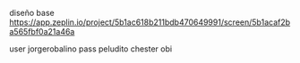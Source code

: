 diseño base https://app.zeplin.io/project/5b1ac618b211bdb470649991/screen/5b1acaf2ba565fbf0a21a46a

user jorgerobalino pass peludito chester obi